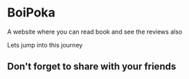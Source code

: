 # BoiPoka

A website where you can read book and see the reviews also

Lets jump into this journey

## Don't forget to share with your friends

